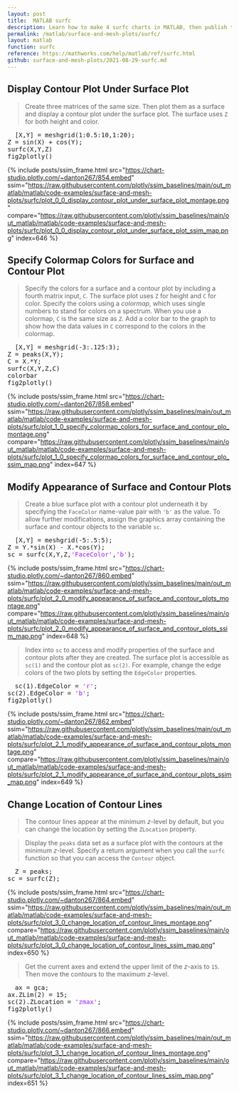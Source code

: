```yaml
---
layout: post
title:  MATLAB surfc
description: Learn how to make 4 surfc charts in MATLAB, then publish them to the Web with Plotly.
permalink: /matlab/surface-and-mesh-plots/surfc/
layout: matlab
function: surfc
reference: https://mathworks.com/help/matlab/ref/surfc.html
github: surface-and-mesh-plots/2021-08-29-surfc.md
---
```


## Display Contour Plot Under Surface Plot

> Create three matrices of the same size. Then plot them as a surface and display a contour plot under the surface plot. The surface uses `Z` for both height and color.

<pre class="mcode">
  [X,Y] = meshgrid(1:0.5:10,1:20);
Z = sin(X) + cos(Y);
surfc(X,Y,Z)
fig2plotly()
</pre>

{% include posts/ssim_frame.html 
  src="https://chart-studio.plotly.com/~danton267/854.embed" 
  ssim="https://raw.githubusercontent.com/plotly/ssim_baselines/main/out_matlab/matlab/code-examples/surface-and-mesh-plots/surfc/plot_0_0_display_contour_plot_under_surface_plot_montage.png" 
  compare="https://raw.githubusercontent.com/plotly/ssim_baselines/main/out_matlab/matlab/code-examples/surface-and-mesh-plots/surfc/plot_0_0_display_contour_plot_under_surface_plot_ssim_map.png" 
  index=646
%}



<!--------------------- EXAMPLE BREAK ------------------------->

## Specify Colormap Colors for Surface and Contour Plot

> Specify the colors for a surface and a contour plot by including a fourth matrix input, `C`. The surface plot uses `Z` for height and `C` for color. Specify the colors using a *colormap*, which uses single numbers to stand for colors on a spectrum. When you use a colormap, `C` is the same size as `Z`. Add a color bar to the graph to show how the data values in `C` correspond to the colors in the colormap.

<pre class="mcode">
  [X,Y] = meshgrid(-3:.125:3);
Z = peaks(X,Y);
C = X.*Y;
surfc(X,Y,Z,C)
colorbar
fig2plotly()
</pre>

{% include posts/ssim_frame.html 
  src="https://chart-studio.plotly.com/~danton267/858.embed" 
  ssim="https://raw.githubusercontent.com/plotly/ssim_baselines/main/out_matlab/matlab/code-examples/surface-and-mesh-plots/surfc/plot_1_0_specify_colormap_colors_for_surface_and_contour_plo_montage.png" 
  compare="https://raw.githubusercontent.com/plotly/ssim_baselines/main/out_matlab/matlab/code-examples/surface-and-mesh-plots/surfc/plot_1_0_specify_colormap_colors_for_surface_and_contour_plo_ssim_map.png" 
  index=647
%}



<!--------------------- EXAMPLE BREAK ------------------------->

## Modify Appearance of Surface and Contour Plots

> Create a blue surface plot with a contour plot underneath it by specifying the `FaceColor` name-value pair with `'b'` as the value. To allow further modifications, assign the graphics array containing the surface and contour objects to the variable `sc`.

<pre>
  [X,Y] = meshgrid(-5:.5:5);
Z = Y.*sin(X) - X.*cos(Y);
sc = surfc(X,Y,Z,<span style='color:#A020F0'>'FaceColor'</span>,<span style='color:#A020F0'>'b'</span>);
</pre>

{% include posts/ssim_frame.html 
  src="https://chart-studio.plotly.com/~danton267/860.embed" 
  ssim="https://raw.githubusercontent.com/plotly/ssim_baselines/main/out_matlab/matlab/code-examples/surface-and-mesh-plots/surfc/plot_2_0_modify_appearance_of_surface_and_contour_plots_montage.png" 
  compare="https://raw.githubusercontent.com/plotly/ssim_baselines/main/out_matlab/matlab/code-examples/surface-and-mesh-plots/surfc/plot_2_0_modify_appearance_of_surface_and_contour_plots_ssim_map.png" 
  index=648
%}

> Index into `sc` to access and modify properties of the surface and contour plots after they are created. The surface plot is accessible as `sc(1)` and the contour plot as `sc(2)`.  For example, change the edge colors of the two plots by setting the `EdgeColor` properties.

<pre class="mcode">
  sc(1).EdgeColor = <span style='color:#A020F0'>'r'</span>;
sc(2).EdgeColor = <span style='color:#A020F0'>'b'</span>;
fig2plotly()
</pre>

{% include posts/ssim_frame.html 
  src="https://chart-studio.plotly.com/~danton267/862.embed" 
  ssim="https://raw.githubusercontent.com/plotly/ssim_baselines/main/out_matlab/matlab/code-examples/surface-and-mesh-plots/surfc/plot_2_1_modify_appearance_of_surface_and_contour_plots_montage.png" 
  compare="https://raw.githubusercontent.com/plotly/ssim_baselines/main/out_matlab/matlab/code-examples/surface-and-mesh-plots/surfc/plot_2_1_modify_appearance_of_surface_and_contour_plots_ssim_map.png" 
  index=649
%}



<!--------------------- EXAMPLE BREAK ------------------------->

## Change Location of Contour Lines

> The contour lines appear at the minimum *z*-level by default, but you can change the location by setting the `ZLocation` property.

> Display the `peaks` data set as a surface plot with the contours at the minimum *z*-level. Specify a return argument when you call the `surfc` function so that you can access the `Contour` object.

<pre>
  Z = peaks;
sc = surfc(Z);
</pre>

{% include posts/ssim_frame.html 
  src="https://chart-studio.plotly.com/~danton267/864.embed" 
  ssim="https://raw.githubusercontent.com/plotly/ssim_baselines/main/out_matlab/matlab/code-examples/surface-and-mesh-plots/surfc/plot_3_0_change_location_of_contour_lines_montage.png" 
  compare="https://raw.githubusercontent.com/plotly/ssim_baselines/main/out_matlab/matlab/code-examples/surface-and-mesh-plots/surfc/plot_3_0_change_location_of_contour_lines_ssim_map.png" 
  index=650
%}

> Get the current axes and extend the upper limit of the *z*-axis to `15`. Then move the contours to the maximum *z*-level.

<pre class="mcode">
  ax = gca;
ax.ZLim(2) = 15;
sc(2).ZLocation = <span style='color:#A020F0'>'zmax'</span>;
fig2plotly()
</pre>

{% include posts/ssim_frame.html 
  src="https://chart-studio.plotly.com/~danton267/866.embed" 
  ssim="https://raw.githubusercontent.com/plotly/ssim_baselines/main/out_matlab/matlab/code-examples/surface-and-mesh-plots/surfc/plot_3_1_change_location_of_contour_lines_montage.png" 
  compare="https://raw.githubusercontent.com/plotly/ssim_baselines/main/out_matlab/matlab/code-examples/surface-and-mesh-plots/surfc/plot_3_1_change_location_of_contour_lines_ssim_map.png" 
  index=651
%}



<!--------------------- EXAMPLE BREAK ------------------------->

